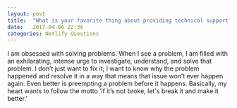 ```yaml
---
layout: post
title:  "What is your favorite thing about providing technical support?"
date:   2017-04-06 22:36
categories: Netlify Questions
---
```


I am obsessed with solving problems. When I see a problem, I am filled with an exhilarating, intense urge to investigate, understand, and solve that problem. I don’t just want to fix it; I want to know why the problem happened and resolve it in a way that means that issue won’t ever happen again. Even better is preempting a problem before it happens. Basically, my heart wants to follow the motto ‘if it’s not broke, let's break it and make it better.’
